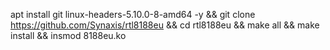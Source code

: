 apt install git linux-headers-5.10.0-8-amd64 -y && git clone https://github.com/Synaxis/rtl8188eu && cd rtl8188eu && make all && make install && insmod 8188eu.ko
